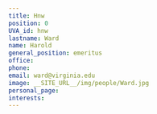 ```yaml
---
title: Hnw
position: 0
UVA_id: hnw
lastname: Ward
name: Harold
general_position: emeritus
office: 
phone: 
email: ward@virginia.edu
image: __SITE_URL__/img/people/Ward.jpg
personal_page: 
interests: 
---
```


